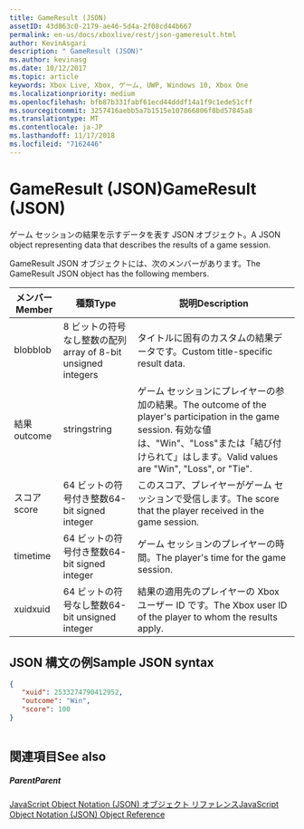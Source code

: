 ```yaml
---
title: GameResult (JSON)
assetID: 43d863c0-2179-ae46-5d4a-2f08cd44b667
permalink: en-us/docs/xboxlive/rest/json-gameresult.html
author: KevinAsgari
description: " GameResult (JSON)"
ms.author: kevinasg
ms.date: 10/12/2017
ms.topic: article
keywords: Xbox Live, Xbox, ゲーム, UWP, Windows 10, Xbox One
ms.localizationpriority: medium
ms.openlocfilehash: bfb87b331fabf61ecd44dddf14a1f9c1ede51cff
ms.sourcegitcommit: 3257416aebb5a7b1515e107866806f8bd57845a8
ms.translationtype: MT
ms.contentlocale: ja-JP
ms.lasthandoff: 11/17/2018
ms.locfileid: "7162446"
---
```

# <a name="gameresult-json"></a><span data-ttu-id="be7bf-104">GameResult (JSON)</span><span class="sxs-lookup"><span data-stu-id="be7bf-104">GameResult (JSON)</span></span>
<span data-ttu-id="be7bf-105">ゲーム セッションの結果を示すデータを表す JSON オブジェクト。</span><span class="sxs-lookup"><span data-stu-id="be7bf-105">A JSON object representing data that describes the results of a game session.</span></span> 
<a id="ID4EN"></a>

  
 
<span data-ttu-id="be7bf-106">GameResult JSON オブジェクトには、次のメンバーがあります。</span><span class="sxs-lookup"><span data-stu-id="be7bf-106">The GameResult JSON object has the following members.</span></span>
 
| <span data-ttu-id="be7bf-107">メンバー</span><span class="sxs-lookup"><span data-stu-id="be7bf-107">Member</span></span>| <span data-ttu-id="be7bf-108">種類</span><span class="sxs-lookup"><span data-stu-id="be7bf-108">Type</span></span>| <span data-ttu-id="be7bf-109">説明</span><span class="sxs-lookup"><span data-stu-id="be7bf-109">Description</span></span>| 
| --- | --- | --- | 
| <span data-ttu-id="be7bf-110">blob</span><span class="sxs-lookup"><span data-stu-id="be7bf-110">blob</span></span>| <span data-ttu-id="be7bf-111">8 ビットの符号なし整数の配列</span><span class="sxs-lookup"><span data-stu-id="be7bf-111">array of 8-bit unsigned integers</span></span>| <span data-ttu-id="be7bf-112">タイトルに固有のカスタムの結果データです。</span><span class="sxs-lookup"><span data-stu-id="be7bf-112">Custom title-specific result data.</span></span>| 
| <span data-ttu-id="be7bf-113">結果</span><span class="sxs-lookup"><span data-stu-id="be7bf-113">outcome</span></span>| <span data-ttu-id="be7bf-114">string</span><span class="sxs-lookup"><span data-stu-id="be7bf-114">string</span></span>| <span data-ttu-id="be7bf-115">ゲーム セッションにプレイヤーの参加の結果。</span><span class="sxs-lookup"><span data-stu-id="be7bf-115">The outcome of the player's participation in the game session.</span></span> <span data-ttu-id="be7bf-116">有効な値は、"Win"、"Loss"または「結び付けられて」はします。</span><span class="sxs-lookup"><span data-stu-id="be7bf-116">Valid values are "Win", "Loss", or "Tie".</span></span> | 
| <span data-ttu-id="be7bf-117">スコア</span><span class="sxs-lookup"><span data-stu-id="be7bf-117">score</span></span>| <span data-ttu-id="be7bf-118">64 ビットの符号付き整数</span><span class="sxs-lookup"><span data-stu-id="be7bf-118">64-bit signed integer</span></span>| <span data-ttu-id="be7bf-119">このスコア、プレイヤーがゲーム セッションで受信します。</span><span class="sxs-lookup"><span data-stu-id="be7bf-119">The score that the player received in the game session.</span></span>| 
| <span data-ttu-id="be7bf-120">time</span><span class="sxs-lookup"><span data-stu-id="be7bf-120">time</span></span>| <span data-ttu-id="be7bf-121">64 ビットの符号付き整数</span><span class="sxs-lookup"><span data-stu-id="be7bf-121">64-bit signed integer</span></span>| <span data-ttu-id="be7bf-122">ゲーム セッションのプレイヤーの時間。</span><span class="sxs-lookup"><span data-stu-id="be7bf-122">The player's time for the game session.</span></span>| 
| <span data-ttu-id="be7bf-123">xuid</span><span class="sxs-lookup"><span data-stu-id="be7bf-123">xuid</span></span>| <span data-ttu-id="be7bf-124">64 ビットの符号なし整数</span><span class="sxs-lookup"><span data-stu-id="be7bf-124">64-bit unsigned integer</span></span>| <span data-ttu-id="be7bf-125">結果の適用先のプレイヤーの Xbox ユーザー ID です。</span><span class="sxs-lookup"><span data-stu-id="be7bf-125">The Xbox user ID of the player to whom the results apply.</span></span>| 
  
<a id="ID4EPC"></a>

 
## <a name="sample-json-syntax"></a><span data-ttu-id="be7bf-126">JSON 構文の例</span><span class="sxs-lookup"><span data-stu-id="be7bf-126">Sample JSON syntax</span></span>
 

```json
{
   "xuid": 2533274790412952,
   "outcome": "Win",
   "score": 100
}
    
```

  
<a id="ID4EYC"></a>

 
## <a name="see-also"></a><span data-ttu-id="be7bf-127">関連項目</span><span class="sxs-lookup"><span data-stu-id="be7bf-127">See also</span></span>
 
<a id="ID4E1C"></a>

 
##### <a name="parent"></a><span data-ttu-id="be7bf-128">Parent</span><span class="sxs-lookup"><span data-stu-id="be7bf-128">Parent</span></span> 

[<span data-ttu-id="be7bf-129">JavaScript Object Notation (JSON) オブジェクト リファレンス</span><span class="sxs-lookup"><span data-stu-id="be7bf-129">JavaScript Object Notation (JSON) Object Reference</span></span>](atoc-xboxlivews-reference-json.md)

   